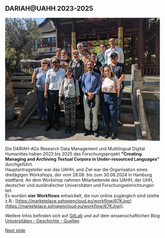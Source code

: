 ## DARIAH@UAHH 2023-2025

<a><img src="media/01.jpg" alt="Team Picture" height="400px"/></a>

Die DARIAH-AGs Research Data Management und Multilingual Digital Humanities haben 2023 bis 2025 das Forschungsprojekt **"Creating Managing and Archiving Textual Corpora in Under-resourced Languages"** durchgeführt.  
Hauptantragsteller war das UAHH, und Ziel war die Organisation eines dreitägigen Workshops, der vom 28.08. bis zum 30.08.2024 in Hamburg stattfand. An dem Workshop nahmen Mitarbeitende des UAHH, der UHH, deutscher und ausländischer Universitäten und Forschungseinrichtungen teil.  
Es wurden **vier Workflows** entwickelt, die nun online zugänglich sind (siehe z.B.: [https://marketplace.sshopencloud.eu/workflow/67KJnp](https://marketplace.sshopencloud.eu/workflow/67KJnp)).

Weitere Infos befinden sich auf [GitLab](https://gitlab-ce.rrz.uni-hamburg.de/uahh-digitale-dienste/creating-managing-and-archiving-textual-corpora) und auf dem wissenschaftlichen Blog [Universitäten - Geschichte - Quellen](https://uniquellen.hypotheses.org/963).

[Next slide](08.md)
